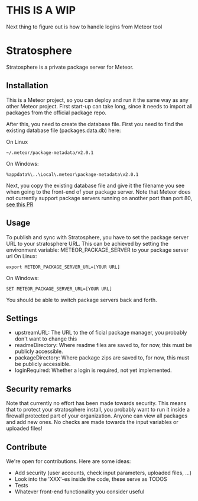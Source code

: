 # THIS IS A WIP
Next thing to figure out is how to handle logins from Meteor tool

# Stratosphere
Stratosphere is a private package server for Meteor.

## Installation
This is a Meteor project, so you can deploy and run it the same way as any other Meteor project.
First start-up can take long, since it needs to import all packages from the official package repo.

After this, you need to create the database file.
First you need to find the existing database file (packages.data.db) here:

On Linux
```
~/.meteor/package-metadata/v2.0.1
```

On Windows:
```
%appdata%\..\Local\.meteor\package-metadata\v2.0.1
```
Next, you copy the existing database file and give it the filename you see when going to the front-end of your package server.
Note that Meteor does not currently support package servers running on another port than port 80, [see this PR](https://github.com/meteor/meteor/pull/4460)

## Usage
To publish and sync with Stratosphere, you have to set the package server URL to your stratosphere URL.
This can be achieved by setting the environment variable: METEOR_PACKAGE_SERVER to your package server url
On Linux:
```
export METEOR_PACKAGE_SERVER_URL=[YOUR URL]
```

On Windows:
```
SET METEOR_PACKAGE_SERVER_URL=[YOUR URL]
```

You should be able to switch package servers back and forth.

## Settings
* upstreamURL: The URL to the of
ficial package manager, you probably don't want to change this
* readmeDirectory: Where readme files are saved to, for now, this must be publicly accessible.
* packageDirectory: Where package zips are saved to, for now, this must be publicly accessible.
* loginRequired: Whether a login is required, not yet implemented.

## Security remarks
Note that currently no effort has been made towards security.
This means that to protect your stratosphere install, you probably want to run it inside a firewall protected part of your organization.
Anyone can view all packages and add new ones. No checks are made towards the input variables or uploaded files!

## Contribute
We're open for contributions.
Here are some ideas:
- Add security (user accounts, check input parameters, uploaded files, ...)
- Look into the 'XXX'-es inside the code, these serve as TODOS
- Tests
- Whatever front-end functionality you consider useful